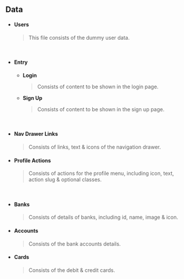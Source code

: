 ## Data

- #### Users
  > This file consists of the dummy user data.

<br>

- #### Entry
  - **Login**
    > Consists of content to be shown in the login page.
  - **Sign Up**
    > Consists of content to be shown in the sign up page.

<br>

- #### Nav Drawer Links
  > Consists of links, text & icons of the navigation drawer.

- #### Profile Actions
  > Consists of actions for the profile menu, including icon, text, action slug & optional classes.

<br>

- #### Banks
  > Consists of details of banks, including id, name, image & icon.

- #### Accounts
  > Consists of the bank accounts details.

- #### Cards
  > Consists of the debit & credit cards.
